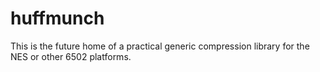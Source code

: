 # huffmunch
This is the future home of a practical generic compression library for the NES or other 6502 platforms.
